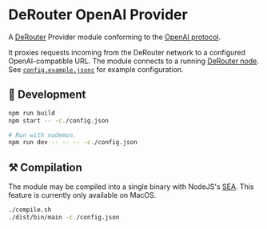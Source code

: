 # DeRouter OpenAI Provider

A [DeRouter](https://derouter.org) Provider module conforming to the [OpenAI protocol](https://github.com/derouter/protocol-openai).

It proxies requests incoming from the DeRouter network to a configured OpenAI-compatible URL.
The module connects to a running [DeRouter node](https://github.com/derouter/derouter).
See [`config.example.jsonc`](./config.example.jsonc) for example configuration.

## 👷 Development

```sh
npm run build
npm start -- -c./config.json
```

```sh
# Run with nodemon.
npm run dev -- -- -- -c./config.json
```

## ⚒️ Compilation

The module may be compiled into a single binary with NodeJS's [SEA](https://nodejs.org/api/single-executable-applications.html).
This feature is currently only available on MacOS.

```sh
./compile.sh
./dist/bin/main -c./config.json
```
